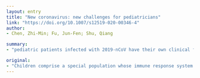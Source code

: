 ```yaml
---
layout: entry
title: "New coronavirus: new challenges for pediatricians"
link: "https://doi.org/10.1007/s12519-020-00346-4"
author:
- Chen, Zhi-Min; Fu, Jun-Fen; Shu, Qiang

summary:
- "pediatric patients infected with 2019-nCoV have their own clinical features and therapeutic responses. Herein, we formulate this recommendation for diagnosis and treatment. This recommendation is of paramount importance for clinical practice. We have a special population whose immune response system is distinct from adults. Infected children comprise a population of children with their own therapeutic responses and clinical features. Pediatric patients are able to develop their own immune response systems. Vaccines in children are characterized by a distinct immune system. Our recommendations for treatment and diagnosis of 2019-NCoV infection in children. The immune response."

original:
- "Children comprise a special population whose immune response system is distinct from adults. Therefore, pediatric patients infected with 2019-nCoV have their own clinical features and therapeutic responses. Herein, we formulate this recommendation for diagnosis and treatment of 2019-nCoV infection in children which is of paramount importance for clinical practiceSN - 1867-0687"
---
```


